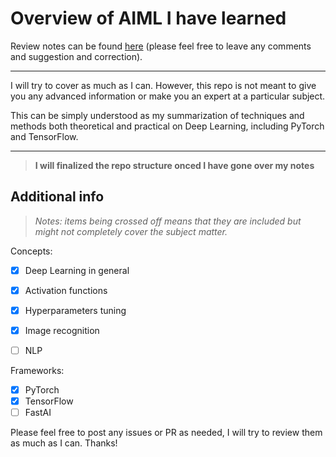 # Overview of AIML I have learned

Review notes can be found [here](https://docs.google.com/document/d/1ocJ-YzZ6IvvCjJWNqE98Q6tpFOXDguBGV7xBZhqHlss/edit?usp=sharing) (please feel free to leave any comments and suggestion and correction).

---
I will try to cover as much as I can. However, this repo is not meant to give you any advanced information or make you an expert at a particular subject.

This can be simply understood as my summarization of techniques and methods both theoretical and practical on Deep Learning, including PyTorch and TensorFlow.

---
> **I will finalized the repo structure onced I have gone over my notes**

## Additional info
> _Notes: items being crossed off means that they are included but might not completely cover the subject matter._

Concepts:
- [x] Deep Learning in general
- [x] Activation functions
- [x] Hyperparameters tuning
- [x] Image recognition
- [ ] NLP


Frameworks:
- [x] PyTorch
- [x] TensorFlow
- [ ] FastAI

Please feel free to post any issues or PR as needed, I will try to review them as much as I can. Thanks!